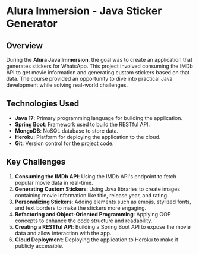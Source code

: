 
# Alura Immersion - Java Sticker Generator

## Overview
During the **Alura Java Immersion**, the goal was to create an application that generates stickers for WhatsApp. This project involved consuming the IMDb API to get movie information and generating custom stickers based on that data. The course provided an opportunity to dive into practical Java development while solving real-world challenges.

## Technologies Used
- **Java 17**: Primary programming language for building the application.
- **Spring Boot**: Framework used to build the RESTful API.
- **MongoDB**: NoSQL database to store data.
- **Heroku**: Platform for deploying the application to the cloud.
- **Git**: Version control for the project code.

## Key Challenges
1. **Consuming the IMDb API**: Using the IMDb API's endpoint to fetch popular movie data in real-time.
2. **Generating Custom Stickers**: Using Java libraries to create images containing movie information like title, release year, and rating.
3. **Personalizing Stickers**: Adding elements such as emojis, stylized fonts, and text borders to make the stickers more engaging.
4. **Refactoring and Object-Oriented Programming**: Applying OOP concepts to enhance the code structure and readability.
5. **Creating a RESTful API**: Building a Spring Boot API to expose the movie data and allow interaction with the app.
6. **Cloud Deployment**: Deploying the application to Heroku to make it publicly accessible.

